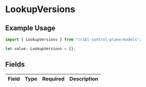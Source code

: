 # LookupVersions

## Example Usage

```typescript
import { LookupVersions } from "cribl-control-plane/models";

let value: LookupVersions = {};
```

## Fields

| Field       | Type        | Required    | Description |
| ----------- | ----------- | ----------- | ----------- |